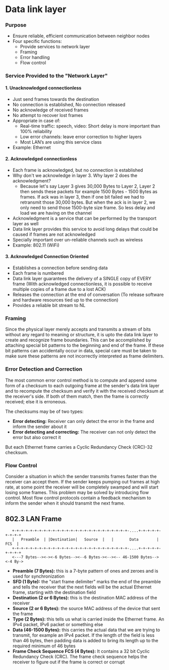 # Data link layer
### Purpose
  * Ensure reliable, efficient communication between neighbor nodes
* Four specific functions:
  * Provide services to network layer
  * Framing
  * Error handling
  * Flow control

### Service Provided to the "Network Layer"

#### 1. Unacknowledged connectionless
* Just send frames towards the destination
* No connection is established, No connection released
* No acknowledge of received frames
* No attempt to recover lost frames
* Appropriate in case of:
  * Real-time traffic: speech, video: Short delay is more important than 100% reliability
  * Low error channels: leave error correction to higher layers
  * Most LAN’s are using this service class
* Example: Ethernet

#### 2. Acknowledged connectionless
* Each frame is acknowledged, but no connection is established
* Why don't we acknowledge in layer 3. Why layer 2 does the acknowledgment?
  * Because let's say Layer 3 gives 30,000 Bytes to Layer 2, Layer 2 then sends these packets for example 1500 Bytes - 1500 Bytes as frames.
  If ack was in layer 3, then if one bit failed we had to retransmit those 30,000 bytes. But when the ack is in layer 2, we only need to
  send those 1500-byte size frame. So less delay and load we are having on the channel
* Acknowledgment is a service that can be performed by the transport layer as well
* Data link layer provides this service to avoid long delays that could be caused if frames are not acknowledged
* Specially important over un-reliable channels such as wireless
* Example: 802.11 (WiFi)

#### 3. Acknowledged Connection Oriented
* Establishes a connection before sending data
* Each frame is numbered
* Data link layer guarantees the delivery of a SINGLE copy of EVERY frame (With acknowledged connectionless, it is possible to receive multiple copies of a frame due to a lost ACK)
* Releases the connection at the end of conversation (To release software and hardware resources tied up to the connection)
* Provides a reliable bit stream to NL

### Framing
Since the physical layer merely accepts and transmits a stream of bits
without any regard to meaning or structure, it is upto the data link layer
to create and recognize frame boundaries. This can be accomplished by attaching
special bit patterns to the beginning and end of the frame. If these bit
patterns can accidentally occur in data, special care must be taken to make
sure these patterns are not incorrectly interpreted as frame delimiters.

### Error Detection and Correction
The most common error control method is to compute and append some form of a
checksum to each outgoing frame at the sender's data link layer and to recompute
the checksum and verify it with the received checksum at the receiver's side.
If both of them match, then the frame is correctly received; else it is erroneous.

The checksums may be of two types:
* **Error detecting:** Receiver can only detect the error in the frame and inform the sender about it
* **Error detecting and correcting:** The receiver can not only detect the error but also correct it

But each Ethernet frame carries a Cyclic Redundancy Check (CRC)-32 checksum.

### Flow Control
Consider a situation in which the sender transmits frames faster than the
receiver can accept them. If the sender keeps pumping out frames at high rate,
at some point the receiver will be completely swamped and will start losing
some frames. This problem may be solved by introducing flow control. Most flow
control protocols contain a feedback mechanism to inform the sender when it should transmit the next frame.

## 802.3 LAN Frame
```
   +-+-+-+-+-+-+-+-+-+-+-+-+-+-+-+-+-+-+-+-+-+-+-+-+-+-....+-+-+-+-+-+-+-+-+
   |   Preamble  | |Destination|   Source  |   |       Data        |  FCS  |
   +-+-+-+-+-+-+-+-+-+-+-+-+-+-+-+-+-+-+-+-+-+-+-+-+-+-....+-+-+-+-+-+-+-+-+
   <---7 Bytes--><-><-6 Bytes--><--6 Bytes-><--><-- 46-1500 Bytes--><-4 By->

```
* **Preamble (7 Bytes):** this is a 7-byte pattern of ones and zeroes and is used for synchronization
* **SFD (1 Byte):** the "start frame delimiter" marks the end of the preamble and tells the receiver that the next fields will be the actual Ethernet frame, starting with the destination field
* **Destination (2 or 6 Bytes):** this is the destination MAC address of the receiver
* **Source (2 or 6 Bytes):** the source MAC address of the device that sent the frame
* **Type (2 Bytes):** this tells us what is carried inside the Ethernet frame. An IPv4 packet, IPv6 packet or something else
* **Data (46-1500 Bytes):** this carries the actual data that we are trying to transmit, for example an IPv4 packet. If the length of the field is less than 46 bytes, then padding data is added to bring its length up to the required minimum of 46 bytes
* **Frame Check Sequence FCS (4 Bytes):** It contains a 32 bit Cyclic Redundancy Check (CRC). The frame check sequence helps the receiver to figure out if the frame is correct or corrupt